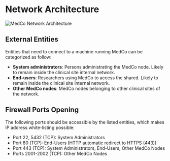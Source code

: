 # Network Architecture

![MedCo Network Architecture](../.gitbook/assets/network-architecture.png)

## External Entities

Entities that need to connect to a machine running MedCo can be categorized as follow:

* **System administrators**: Persons administrating the MedCo node. Likely to remain inside the clinical site internal network.
* **End-users**: Researchers using MedCo to access the shared. Likely to remain inside the clinical site internal network.
* **Other MedCo nodes**: MedCo nodes belonging to other clinical sites of the network.

## Firewall Ports Opening

The following ports should be accessible by the listed entities, which makes IP address white-listing possible:

* Port 22, 5432 \(TCP\): System Administrators
* Port 80 \(TCP\): End-Users \(HTTP automatic redirect to HTTPS \(443\)\)
* Port 443 \(TCP\): System Administrators, End-Users, Other MedCo Nodes
* Ports 2001-2002 \(TCP\): Other MedCo Nodes

